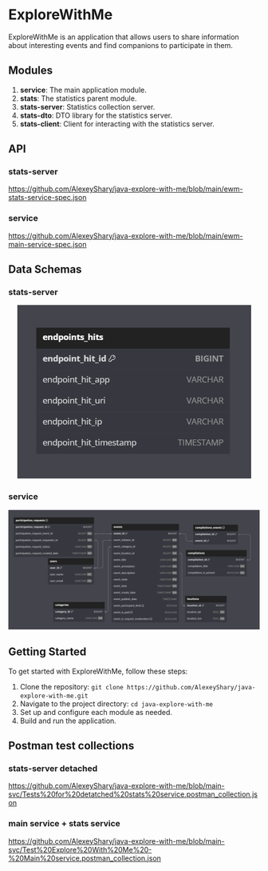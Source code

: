 # ExploreWithMe

ExploreWithMe is an application that allows users to share information about interesting events and find companions to participate in them.

## Modules

1. **service**: The main application module.
2. **stats**: The statistics parent module.
3. **stats-server**: Statistics collection server.
4. **stats-dto**: DTO library for the statistics server.
5. **stats-client**: Client for interacting with the statistics server.

## API

### stats-server

https://github.com/AlexeyShary/java-explore-with-me/blob/main/ewm-stats-service-spec.json

### service

https://github.com/AlexeyShary/java-explore-with-me/blob/main/ewm-main-service-spec.json

## Data Schemas

### stats-server

<p align="center">
  <img src="schema_stats.png" alt="Stats Server Schema">
</p>

### service
<p align="center">
  <img src="schema_service.png" alt="Main Service Schema">
</p>

## Getting Started

To get started with ExploreWithMe, follow these steps:

1. Clone the repository: `git clone https://github.com/AlexeyShary/java-explore-with-me.git`
2. Navigate to the project directory: `cd java-explore-with-me`
3. Set up and configure each module as needed.
4. Build and run the application.

## Postman test collections

### stats-server detached

https://github.com/AlexeyShary/java-explore-with-me/blob/main-svc/Tests%20for%20detatched%20stats%20service.postman_collection.json

### main service + stats service

https://github.com/AlexeyShary/java-explore-with-me/blob/main-svc/Test%20Explore%20With%20Me%20-%20Main%20service.postman_collection.json